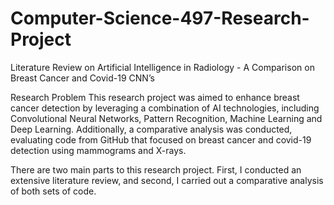 # Computer-Science-497-Research-Project
Literature Review on Artificial Intelligence in Radiology - A Comparison on Breast Cancer and Covid-19 CNN’s

Research Problem
This research project was aimed to enhance breast cancer detection by leveraging a combination of AI 
technologies, including Convolutional Neural Networks, Pattern Recognition, Machine Learning and Deep 
Learning. Additionally, a comparative analysis was conducted, evaluating code from GitHub that focused 
on breast cancer and covid-19 detection using mammograms and X-rays.

There are two main parts to this research project. First, I conducted an extensive literature review, and second, I carried out a comparative analysis of both sets of code.
